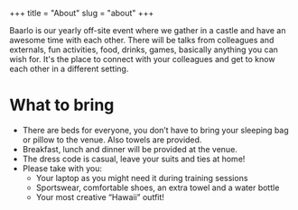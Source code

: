 +++
title = "About"
slug = "about"
+++

Baarlo is our yearly off-site event where we gather in a castle and have an awesome time with each other. There will be talks from colleagues and externals, fun activities, food, drinks, games, basically anything you can wish for. It's the place to connect with your colleagues and get to know each other in a different setting.

# What to bring

* There are beds for everyone, you don’t have to bring your sleeping bag or pillow to the venue. Also towels are provided.
* Breakfast, lunch and dinner will be provided at the venue.
* The dress code is casual, leave your suits and ties at home!
* Please take with you:
  * Your laptop as you might need it during training sessions
  * Sportswear, comfortable shoes, an extra towel and a water bottle
  * Your most creative “Hawaii” outfit!
